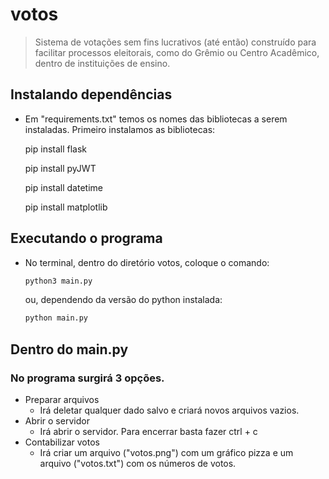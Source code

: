 # votos
> Sistema de votações sem fins lucrativos (até então)  construído para facilitar processos eleitorais, como do Grêmio ou Centro Acadêmico, dentro de instituições de ensino.

## Instalando dependências
- Em "requirements.txt" temos os nomes das bibliotecas a serem instaladas. Primeiro instalamos as bibliotecas:


    pip install flask



    pip install pyJWT



    pip install datetime



    pip install matplotlib


## Executando o programa

- No terminal, dentro do diretório votos, coloque o comando:
    ```sh
    python3 main.py
    ```
    ou, dependendo da versão do python instalada:

    ```sh
    python main.py 
    ``` 

## Dentro do main.py 
### No programa surgirá 3 opções.
- Preparar arquivos
  - Irá deletar qualquer dado salvo e criará novos arquivos vazios.
- Abrir o servidor
  - Irá abrir o servidor. Para encerrar basta fazer ctrl + c
- Contabilizar votos
  - Irá criar um arquivo ("votos.png") com um gráfico pizza e um arquivo ("votos.txt") com os números de votos.
